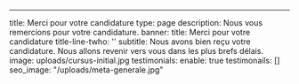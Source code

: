 ---
title: Merci pour votre candidature
type: page
description: Nous vous remercions pour votre candidature.
banner:
  title: Merci pour votre candidature
  title-line-twho: ''
  subtitle: Nous avons bien reçu votre candidature. Nous allons revenir vers vous dans les plus brefs délais.
  image: uploads/cursus-initial.jpg
testimonials:
  enable: true
  testimonails: []
seo_image: "/uploads/meta-generale.jpg"
